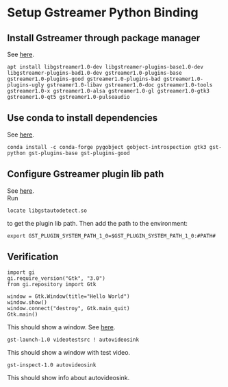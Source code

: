 # Setup Gstreamer Python Binding
## Install Gstreamer through package manager
See [here](https://gstreamer.freedesktop.org/documentation/installing/on-linux.html?gi-language=python).   
```
apt install libgstreamer1.0-dev libgstreamer-plugins-base1.0-dev libgstreamer-plugins-bad1.0-dev gstreamer1.0-plugins-base gstreamer1.0-plugins-good gstreamer1.0-plugins-bad gstreamer1.0-plugins-ugly gstreamer1.0-libav gstreamer1.0-doc gstreamer1.0-tools gstreamer1.0-x gstreamer1.0-alsa gstreamer1.0-gl gstreamer1.0-gtk3 gstreamer1.0-qt5 gstreamer1.0-pulseaudio
```   
## Use conda to install dependencies
See [here](https://lifestyletransfer.com/how-to-install-gstreamer-python-bindings/).
```
conda install -c conda-forge pygobject gobject-introspection gtk3 gst-python gst-plugins-base gst-plugins-good
```
## Configure Gstreamer plugin lib path
See [here](https://stackoverflow.com/questions/54097034/gst-good-plugins-installed-but-no-element-autovideosink).   
Run   
```
locate libgstautodetect.so
```
to get the plugin lib path. Then add the path to the environment:
```
export GST_PLUGIN_SYSTEM_PATH_1_0=$GST_PLUGIN_SYSTEM_PATH_1_0:#PATH#
```
## Verification
```
import gi
gi.require_version("Gtk", "3.0")
from gi.repository import Gtk

window = Gtk.Window(title="Hello World")
window.show()
window.connect("destroy", Gtk.main_quit)
Gtk.main()
```
This should show a window. See [here](https://pygobject.readthedocs.io/en/latest/getting_started.html).   
```
gst-launch-1.0 videotestsrc ! autovideosink
```
This should show a window with test video.   
```
gst-inspect-1.0 autovideosink
```
This should show info about autovideosink.
